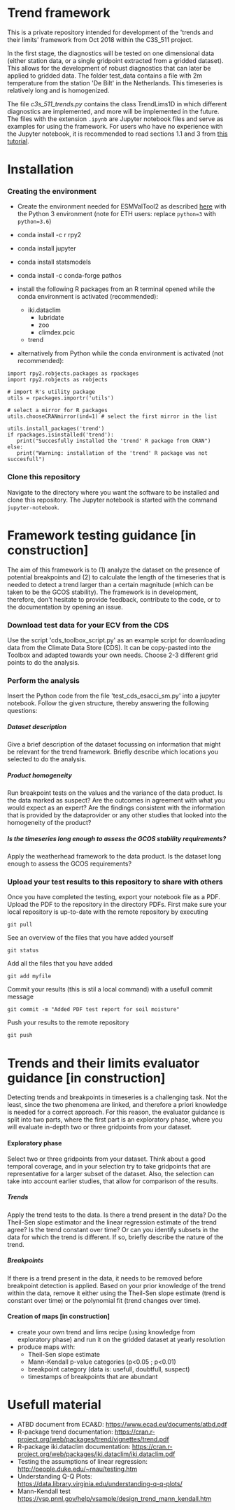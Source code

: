 Trend framework
===============

This is a private repository intended for development of the 'trends and their limits' framework from Oct 2018 within the C3S_511 project.

In the first stage, the diagnostics will be tested on one dimensional data (either station data, or a single gridpoint extracted from a gridded dataset). This allows for the development of robust diagnostics that can later be applied to gridded data. The folder test_data contains a file with 2m temperature from the station 'De Bilt' in the Netherlands. This timeseries is relatively long and is homogenized.

The file _c3s_511_trends.py_ contains the class TrendLims1D in which different diagnostics are implemented, and more will be implemented in the future. The files with the extension `.ipynb` are Jupyter notebook files and serve as examples for using the framework. For users who have no experience with the Jupyter notebook, it is recommended to read sections 1.1 and 3 from [this tutorial](https://jupyter-notebook-beginner-guide.readthedocs.io/en/latest/what_is_jupyter.html#notebook-document).

Installation
===============

### Creating the environment
 - Create the environment needed for ESMValTool2 as described [here](https://esmvaltool.readthedocs.io/en/version2_development/user_guide2/index.html#installing-esmvaltool) with the Python 3 environment (note for ETH users: replace `python=3` with `python=3.6`)
 - conda install -c r rpy2
 - conda install jupyter
 - conda install statsmodels
 - conda install -c conda-forge pathos
 - install the following R packages from an R terminal opened while the conda environment is activated (recommended):
    - iki.dataclim
      - lubridate
      - zoo
      - climdex.pcic
    - trend
    
 - alternatively from Python while the conda environment is activated (not recommended):
 ```
 import rpy2.robjects.packages as rpackages
 import rpy2.robjects as robjects

 # import R's utility package
 utils = rpackages.importr('utils')

 # select a mirror for R packages
 utils.chooseCRANmirror(ind=1) # select the first mirror in the list

 utils.install_packages('trend')
 if rpackages.isinstalled('trend'):
    print("Succesfully installed the 'trend' R package from CRAN")
 else:
    print("Warning: installation of the 'trend' R package was not succesfull")
 ```
### Clone this repository
Navigate to the directory where you want the software to be installed and clone this repository. The Jupyter notebook is started with the command `jupyter-notebook`.

Framework testing guidance [in construction]
===========================================
The aim of this framework is to (1) analyze the dataset on the presence of potential breakpoints and (2) to calculate the length of the timeseries that is needed to detect a trend larger than a certain magnitude (which can be taken to be the GCOS stability). The framework is in development, therefore, don't hesitate to provide feedback, contribute to the code, or to the documentation by opening an issue.

### Download test data for your ECV from the CDS
Use the script 'cds_toolbox_script.py' as an example script for downloading data from the Climate Data Store (CDS). It can be copy-pasted into the Toolbox and adapted towards your own needs. Choose 2-3 different grid points to do the analysis.

### Perform the analysis
Insert the Python code from the file 'test_cds_esacci_sm.py' into a jupyter notebook. Follow the given structure, thereby answering the following questions:

##### Dataset description
Give a brief description of the dataset focussing on information that might be relevant for the trend framework. Briefly describe which locations you selected to do the analysis.

##### Product homogeneity
Run breakpoint tests on the values and the variance of the data product. Is the data marked as suspect? Are the outcomes in agreement with what you would expect as an expert? Are the findings consistent with the information that is provided by the dataprovider or any other studies that looked into the homogeneity of the product?

##### Is the timeseries long enough to assess the GCOS stability requirements?
Apply the weatherhead framework to the data product. Is the dataset long enough to assess the GCOS requirements?

### Upload your test results to this repository to share with others
Once you have completed the testing, export your notebook file as a PDF. Upload the PDF to the repository in the directory PDFs.
First make sure your local repository is up-to-date with the remote repository by executing
```
git pull
```
See an overview of the files that you have added yourself
```
git status
```
Add all the files that you have added
```
git add myfile
```
Commit your results (this is stil a local command) with a usefull commit message
```
git commit -m "Added PDF test report for soil moisture"
```
Push your results to the remote repository
```
git push
```

Trends and their limits evaluator guidance [in construction]
============================================================

Detecting trends and breakpoints in timeseries is a challenging task. Not the least, since the two phenomena are linked, and therefore a priori knowledge is needed for a correct approach. For this reason, the evaluator guidance is split into two parts, where the first part is an exploratory phase, where you will evaluate in-depth two or three gridpoints from your dataset. 

#### Exploratory phase
Select two or three gridpoints from your dataset. Think about a good temporal coverage, and in your selection try to take gridpoints that are representative for a larger subset of the dataset. Also, the selection can take into account earlier studies, that allow for comparison of the results.

##### Trends
Apply the trend tests to the data. Is there a trend present in the data? Do the Theil-Sen slope estimator and the linear regression estimate of the trend agree? Is the trend constant over time? Or can you identify subsets in the data for which the trend is different. If so, briefly describe the nature of the trend.

##### Breakpoints
If there is a trend present in the data, it needs to be removed before breakpoint detection is applied. Based on your prior knowledge of the trend within the data, remove it either using the Theil-Sen slope estimate (trend is constant over time) or the polynomial fit (trend changes over time).

#### Creation of maps [in construction]
 - create your own trend and lims recipe (using knowledge from exploratory phase) and run it on the gridded dataset at yearly resolution
 - produce maps with:
     - Theil-Sen slope estimate
     - Mann-Kendall p-value categories (p<0.05 ; p<0.01)
     - breakpoint category (data is: usefull, doubtfull, suspect)
     - timestamps of breakpoints that are abundant
      
     




# Usefull material
- ATBD document from ECA&D: https://www.ecad.eu/documents/atbd.pdf
- R-package trend documentation: https://cran.r-project.org/web/packages/trend/vignettes/trend.pdf
- R-package iki.dataclim documentation: https://cran.r-project.org/web/packages/iki.dataclim/iki.dataclim.pdf
- Testing the assumptions of linear regression: http://people.duke.edu/~rnau/testing.htm
- Understanding Q-Q Plots: https://data.library.virginia.edu/understanding-q-q-plots/
- Mann-Kendall test  https://vsp.pnnl.gov/help/vsample/design_trend_mann_kendall.htm
